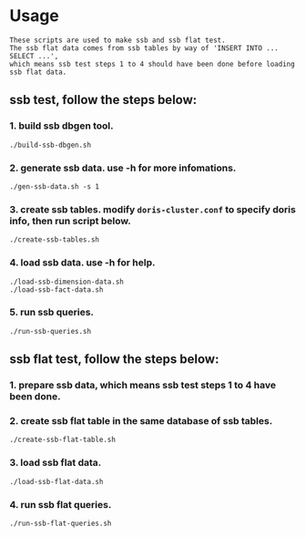 <!--
Licensed to the Apache Software Foundation (ASF) under one
or more contributor license agreements.  See the NOTICE file
distributed with this work for additional information
regarding copyright ownership.  The ASF licenses this file
to you under the Apache License, Version 2.0 (the
"License"); you may not use this file except in compliance
with the License.  You may obtain a copy of the License at

  http://www.apache.org/licenses/LICENSE-2.0

Unless required by applicable law or agreed to in writing,
software distributed under the License is distributed on an
"AS IS" BASIS, WITHOUT WARRANTIES OR CONDITIONS OF ANY
KIND, either express or implied.  See the License for the
specific language governing permissions and limitations
under the License.
-->

# Usage

    These scripts are used to make ssb and ssb flat test.
    The ssb flat data comes from ssb tables by way of 'INSERT INTO ... SELECT ...',
    which means ssb test steps 1 to 4 should have been done before loading ssb flat data.

## ssb test, follow the steps below:
### 1. build ssb dbgen tool.
    ./build-ssb-dbgen.sh
### 2. generate ssb data. use -h for more infomations.
    ./gen-ssb-data.sh -s 1
### 3. create ssb tables. modify `doris-cluster.conf` to specify doris info, then run script below.
    ./create-ssb-tables.sh
### 4. load ssb data. use -h for help.
    ./load-ssb-dimension-data.sh
    ./load-ssb-fact-data.sh
### 5. run ssb queries.
    ./run-ssb-queries.sh

## ssb flat test, follow the steps below:
### 1. prepare ssb data, which means ssb test steps 1 to 4 have been done.
### 2. create ssb flat table in the same database of ssb tables.
    ./create-ssb-flat-table.sh
### 3. load ssb flat data.
    ./load-ssb-flat-data.sh
### 4. run ssb flat queries.
    ./run-ssb-flat-queries.sh
